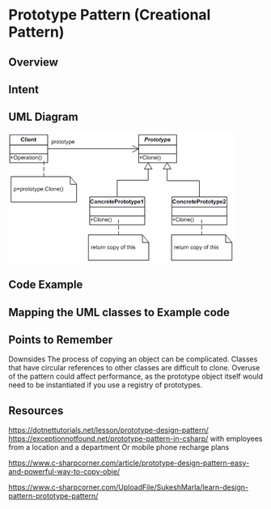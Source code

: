 # Prototype Pattern (Creational Pattern)

## Overview

## Intent

## UML Diagram
![plot](./prototype_1.gif)

## Code Example

## Mapping the UML classes to Example code

## Points to Remember
Downsides
The process of copying an object can be complicated.
Classes that have circular references to other classes are difficult to clone.
Overuse of the pattern could affect performance, as the prototype object itself would need to be instantiated if you use a registry of prototypes. 

## Resources

https://dotnettutorials.net/lesson/prototype-design-pattern/
https://exceptionnotfound.net/prototype-pattern-in-csharp/ with employees from a location and a department
Or mobile phone recharge plans

https://www.c-sharpcorner.com/article/prototype-design-pattern-easy-and-powerful-way-to-copy-obje/

https://www.c-sharpcorner.com/UploadFile/SukeshMarla/learn-design-pattern-prototype-pattern/
